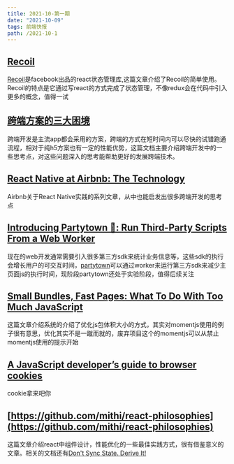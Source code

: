 ```yaml
---
title: 2021-10-第一期
date: "2021-10-09"  
tags: 前端快报
path: /2021-10-1
---
```



## [Recoil](https://blog.openreplay.com/using-recoil-instead-of-redux-for-state-management-in-react-applications)  
[Recoil](https://github.com/facebookexperimental/Recoil)是facebook出品的react状态管理库,这篇文章介绍了Recoil的简单使用。Recoil的特点是它通过写react的方式完成了状态管理，不像redux会在代码中引入更多的概念，值得一试

## [跨端方案的三大困境](http://www.ayqy.net/blog/cross-platform-pains/)  
跨端开发是主流app都会采用的方案，跨端的方式在短时间内可以尽快的试错跑通流程，相对于纯h5方案也有一定的性能优势，这篇文档主要介绍跨端开发中的一些思考点，对这些问题深入的思考能帮助更好的发展跨端技术。

## [React Native at Airbnb: The Technology](https://medium.com/airbnb-engineering/react-native-at-airbnb-the-technology-dafd0b43838)  
Airbnb关于React Native实践的系列文章，从中也能启发出很多跨端开发的思考点

## [Introducing Partytown 🎉: Run Third-Party Scripts From a Web Worker](https://dev.to/adamdbradley/introducing-partytown-run-third-party-scripts-from-a-web-worker-2cnp)  
现在的web开发通常需要引入很多第三方sdk来统计业务信息等，这些sdk的执行会增长用户的可交互时间，[partytown](https://github.com/BuilderIO/partytown)可以通过worker来运行第三方sdk来减少主页面js的执行时间，现阶段partytown还处于实验阶段，值得后续关注

## [Small Bundles, Fast Pages: What To Do With Too Much JavaScript](https://calibreapp.com/blog/bundle-size-optimization#lazy-load-third-party-resources-with-facades)  
这篇文章介绍系统的介绍了优化js包体积大小的方式，其实对momentjs使用的例子很有意思，优化其实不是一蹴而就的，废弃项目这个的momentjs可以从禁止momentjs使用的提示开始

## [A JavaScript developer’s guide to browser cookies](https://prateeksurana.me/blog/javascript-developer-guide-to-browser-cookies/)  
cookie拿来吧你

## [https://github.com/mithi/react-philosophies](https://github.com/mithi/react-philosophies)  
这篇文章介绍react中组件设计，性能优化的一些最佳实践方式，很有借鉴意义的文章。相关的文档还有[Don't Sync State. Derive It!](https://kentcdodds.com/blog/dont-sync-state-derive-it)






